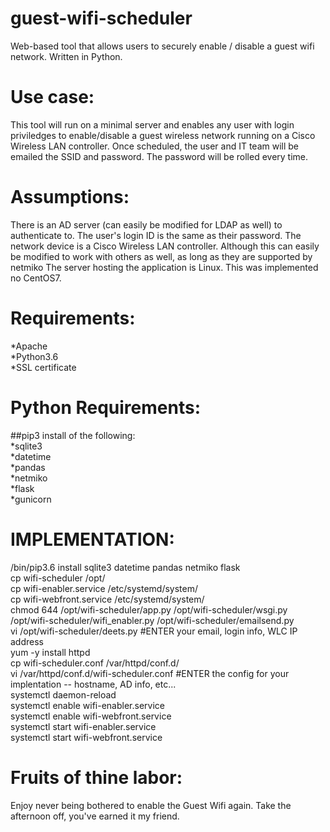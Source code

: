 # guest-wifi-scheduler
Web-based tool that allows users to securely enable / disable a guest wifi network.  Written in Python.

# Use case:
This tool will run on a minimal server and enables any user with login priviledges to enable/disable a guest wireless network running on a Cisco Wireless LAN controller.  Once scheduled, the user and IT team will be emailed the SSID and password.  The password will be rolled every time.

# Assumptions:
There is an AD server (can easily be modified for LDAP as well) to authenticate to.
The user's login ID is the same as their password.
The network device is a Cisco Wireless LAN controller.  Although this can easily be modified to work with others as well, as long as they are supported by netmiko
The server hosting the application is Linux.  This was implemented no CentOS7.

# Requirements:
*Apache  
*Python3.6  
*SSL certificate  

# Python Requirements:
##pip3 install of the following:  
*sqlite3  
*datetime  
*pandas  
*netmiko  
*flask  
*gunicorn  

# IMPLEMENTATION:
/bin/pip3.6 install sqlite3 datetime pandas netmiko flask  
cp wifi-scheduler /opt/  
cp wifi-enabler.service /etc/systemd/system/  
cp wifi-webfront.service /etc/systemd/system/  
chmod 644 /opt/wifi-scheduler/app.py /opt/wifi-scheduler/wsgi.py /opt/wifi-scheduler/wifi_enabler.py /opt/wifi-scheduler/emailsend.py  
vi /opt/wifi-scheduler/deets.py  #ENTER your email, login info, WLC IP address  
yum -y install httpd  
cp wifi-scheduler.conf /var/httpd/conf.d/  
vi /var/httpd/conf.d/wifi-scheduler.conf #ENTER the config for your implentation -- hostname, AD info, etc...  
systemctl daemon-reload  
systemctl enable wifi-enabler.service  
systemctl enable wifi-webfront.service  
systemctl start wifi-enabler.service  
systemctl start wifi-webfront.service  
  
# Fruits of thine labor:
Enjoy never being bothered to enable the Guest Wifi again.  Take the afternoon off, you've earned it my friend.
